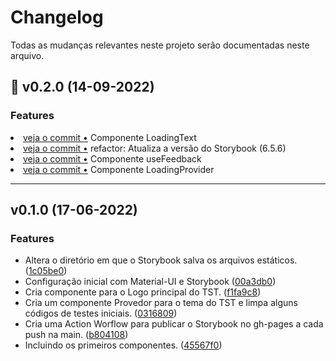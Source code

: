# Changelog
Todas as mudanças relevantes neste projeto serão documentadas neste arquivo.

## :rocket: v0.2.0 (14-09-2022)

### Features

<li> <a href="http://github.com/tst-labs/basilar/commit/34f7738670a4d8055d77926375a023a48da24ca8">veja o commit &bull;</a> Componente LoadingText</li> 
<li> <a href="http://github.com/tst-labs/basilar/commit/8a4bfd004cc3a03b1b5be5d90a3edd8dc44b1777">veja o commit &bull;</a> refactor: Atualiza a versão do Storybook (6.5.6)</li> 
<li> <a href="http://github.com/tst-labs/basilar/commit/e256a9f2302170cf72db3f1de7ded9c0aff3abe1">veja o commit &bull;</a> Componente useFeedback</li> 
<li> <a href="http://github.com/tst-labs/basilar/commit/c2bf4819b7436652745d9caa54898c5a2f1cdeca">veja o commit &bull;</a> Componente LoadingProvider</li> 

---
## v0.1.0 (17-06-2022)

### Features

* Altera o diretório em que o Storybook salva os arquivos estáticos. ([1c05be0](https://github.com/tst-labs/basilar/commit/1c05be03b96b30fb14f80fcb1ff3542b7f6bf547))
* Configuração inicial com Material-UI e Storybook ([00a3db0](https://github.com/tst-labs/basilar/commit/00a3db002540b8e02f70181576ed3772947bac1b))
* Cria componente para o Logo principal do TST. ([f1fa9c8](https://github.com/tst-labs/basilar/commit/f1fa9c8e99e4190c9011b49a9e10a622418d4f85))
* Cria um componente Provedor para o tema do TST e limpa alguns códigos de testes iniciais. ([0316809](https://github.com/tst-labs/basilar/commit/0316809d93c645fa6b8b8b02b17ff6f8ddeac51a))
* Cria uma Action Worflow para publicar o Storybook no gh-pages a cada push na main. ([b804108](https://github.com/tst-labs/basilar/commit/b804108e1a86647169354d1919dd04aec6c0ee9b))
* Incluindo os primeiros componentes. ([45567f0](https://github.com/tst-labs/basilar/commit/45567f0d0b376063a79e4ab723af6057b39e4bb0))